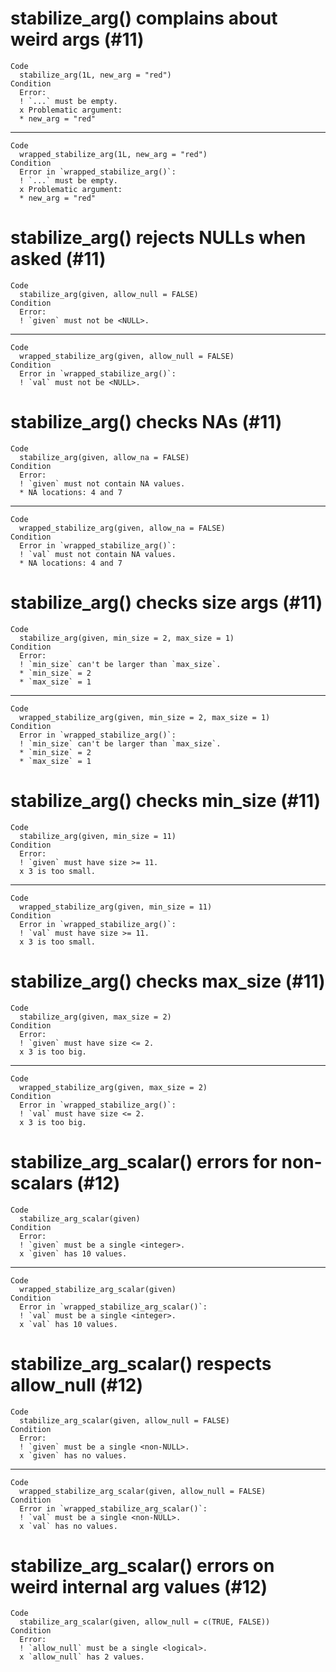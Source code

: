# stabilize_arg() complains about weird args (#11)

    Code
      stabilize_arg(1L, new_arg = "red")
    Condition
      Error:
      ! `...` must be empty.
      x Problematic argument:
      * new_arg = "red"

---

    Code
      wrapped_stabilize_arg(1L, new_arg = "red")
    Condition
      Error in `wrapped_stabilize_arg()`:
      ! `...` must be empty.
      x Problematic argument:
      * new_arg = "red"

# stabilize_arg() rejects NULLs when asked (#11)

    Code
      stabilize_arg(given, allow_null = FALSE)
    Condition
      Error:
      ! `given` must not be <NULL>.

---

    Code
      wrapped_stabilize_arg(given, allow_null = FALSE)
    Condition
      Error in `wrapped_stabilize_arg()`:
      ! `val` must not be <NULL>.

# stabilize_arg() checks NAs (#11)

    Code
      stabilize_arg(given, allow_na = FALSE)
    Condition
      Error:
      ! `given` must not contain NA values.
      * NA locations: 4 and 7

---

    Code
      wrapped_stabilize_arg(given, allow_na = FALSE)
    Condition
      Error in `wrapped_stabilize_arg()`:
      ! `val` must not contain NA values.
      * NA locations: 4 and 7

# stabilize_arg() checks size args (#11)

    Code
      stabilize_arg(given, min_size = 2, max_size = 1)
    Condition
      Error:
      ! `min_size` can't be larger than `max_size`.
      * `min_size` = 2
      * `max_size` = 1

---

    Code
      wrapped_stabilize_arg(given, min_size = 2, max_size = 1)
    Condition
      Error in `wrapped_stabilize_arg()`:
      ! `min_size` can't be larger than `max_size`.
      * `min_size` = 2
      * `max_size` = 1

# stabilize_arg() checks min_size (#11)

    Code
      stabilize_arg(given, min_size = 11)
    Condition
      Error:
      ! `given` must have size >= 11.
      x 3 is too small.

---

    Code
      wrapped_stabilize_arg(given, min_size = 11)
    Condition
      Error in `wrapped_stabilize_arg()`:
      ! `val` must have size >= 11.
      x 3 is too small.

# stabilize_arg() checks max_size (#11)

    Code
      stabilize_arg(given, max_size = 2)
    Condition
      Error:
      ! `given` must have size <= 2.
      x 3 is too big.

---

    Code
      wrapped_stabilize_arg(given, max_size = 2)
    Condition
      Error in `wrapped_stabilize_arg()`:
      ! `val` must have size <= 2.
      x 3 is too big.

# stabilize_arg_scalar() errors for non-scalars (#12)

    Code
      stabilize_arg_scalar(given)
    Condition
      Error:
      ! `given` must be a single <integer>.
      x `given` has 10 values.

---

    Code
      wrapped_stabilize_arg_scalar(given)
    Condition
      Error in `wrapped_stabilize_arg_scalar()`:
      ! `val` must be a single <integer>.
      x `val` has 10 values.

# stabilize_arg_scalar() respects allow_null (#12)

    Code
      stabilize_arg_scalar(given, allow_null = FALSE)
    Condition
      Error:
      ! `given` must be a single <non-NULL>.
      x `given` has no values.

---

    Code
      wrapped_stabilize_arg_scalar(given, allow_null = FALSE)
    Condition
      Error in `wrapped_stabilize_arg_scalar()`:
      ! `val` must be a single <non-NULL>.
      x `val` has no values.

# stabilize_arg_scalar() errors on weird internal arg values (#12)

    Code
      stabilize_arg_scalar(given, allow_null = c(TRUE, FALSE))
    Condition
      Error:
      ! `allow_null` must be a single <logical>.
      x `allow_null` has 2 values.

